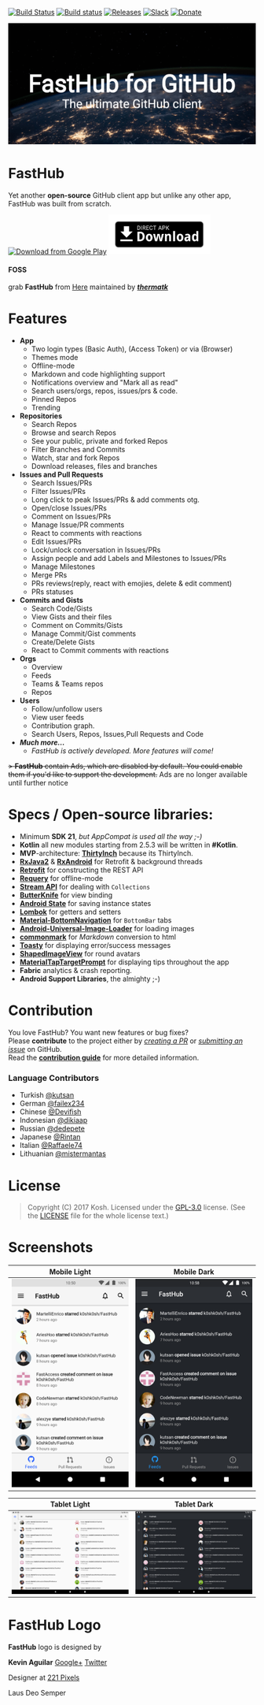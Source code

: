 
[![Build Status](https://travis-ci.org/k0shk0sh/FastHub.svg?branch=master)](https://travis-ci.org/k0shk0sh/FastHub) [![Build status](https://ci.appveyor.com/api/projects/status/2yhxx7hu6hju24bk?svg=true)](https://ci.appveyor.com/project/k0shk0sh/fasthub)
[![Releases](https://img.shields.io/github/release/k0shk0sh/FastHub.svg)](https://github.com/k0shk0sh/FastHub/releases/latest) [![Slack](https://img.shields.io/badge/slack-join-e01563.svg)](http://rebrand.ly/fasthub) [![Donate](https://img.shields.io/badge/Donate-PayPal-green.svg)](https://www.paypal.com/cgi-bin/webscr?cmd=_donations&business=kosh20111@gmail.com)

![Logo](/.github/assets/feature_graphic.png?raw=true "Logo")

# FastHub  

Yet another **open-source** GitHub client app but unlike any other app, FastHub was built from scratch.

<!--
[<img src="https://f-droid.org/badge/get-it-on.png"
      alt="Get it on F-Droid"
      height="80">](https://f-droid.org/repository/browse/?fdid=com.fastaccess.github)
-->
[<img src="https://play.google.com/intl/en_us/badges/images/generic/en_badge_web_generic.png" 
      alt="Download from Google Play" 
      height="80">](https://play.google.com/store/apps/details?id=com.fastaccess.github)
[<img src=".github/assets/direct-apk-download.png" 
      alt="Direct apk download" 
      height="80">](https://github.com/k0shk0sh/FastHub/releases/latest)

#### FOSS

grab **FastHub** from [Here](https://github.com/thermatk/FastHub-Libre) maintained by **_[thermatk](https://github.com/thermatk)_**

# Features

- **App**
  - Two login types (Basic Auth), (Access Token) or via (Browser)
  - Themes mode
  - Offline-mode
  - Markdown and code highlighting support
  - Notifications overview and "Mark all as read"
  - Search users/orgs, repos, issues/prs & code.
  - Pinned Repos
  - Trending
- **Repositories**
  - Search Repos
  - Browse and search Repos
  - See your public, private and forked Repos
  - Filter Branches and Commits
  - Watch, star and fork Repos
  - Download releases, files and branches
- **Issues and Pull Requests** 
  - Search Issues/PRs
  - Filter Issues/PRs
  - Long click to peak Issues/PRs & add comments otg.
  - Open/close Issues/PRs
  - Comment on Issues/PRs
  - Manage Issue/PR comments
  - React to comments with reactions
  - Edit Issues/PRs
  - Lock/unlock conversation in Issues/PRs
  - Assign people and add Labels and Milestones to Issues/PRs
  - Manage Milestones
  - Merge PRs
  - PRs reviews(reply, react with emojies, delete & edit comment)
  - PRs statuses
- **Commits and Gists**
  - Search Code/Gists
  - View Gists and their files
  - Comment on Commits/Gists
  - Manage Commit/Gist comments
  - Create/Delete Gists
  - React to Commit comments with reactions
- **Orgs**
    - Overview
    - Feeds
    - Teams & Teams repos
    - Repos
- **Users**
  - Follow/unfollow users
  - View user feeds
  - Contribution graph.
  - Search Users, Repos, Issues,Pull Requests and Code
- _**Much more...**_
  - _FastHub is actively developed. More features will come!_

~~> **FastHub** contain Ads, which are disabled by default. You could enable them if you'd like to support the development.~~
Ads are no longer available until further notice

# Specs / Open-source libraries:

- Minimum **SDK 21**, _but AppCompat is used all the way ;-)_
- **Kotlin** all new modules starting from 2.5.3 will be written in **#Kotlin**.
- **MVP**-architecture: [**ThirtyInch**](https://github.com/grandcentrix/ThirtyInch) because its ThirtyInch.
- [**RxJava2**](https://github.com/ReactiveX/RxJava) & [**RxAndroid**](https://github.com/ReactiveX/RxAndroid) for Retrofit & background threads
- [**Retrofit**](https://github.com/square/retrofit) for constructing the REST API
- [**Requery**](https://github.com/requery/requery/) for offline-mode
- [**Stream API**](https://github.com/aNNiMON/Lightweight-Stream-API) for dealing with `Collections`
- [**ButterKnife**](https://github.com/JakeWharton/butterknife) for view binding
- [**Android State**](https://github.com/evernote/android-state) for saving instance states
- [**Lombok**](https://projectlombok.github.io) for getters and setters
- [**Material-BottomNavigation**](https://github.com/sephiroth74/Material-BottomNavigation) for `BottomBar` tabs 
- [**Android-Universal-Image-Loader**](https://github.com/nostra13/Android-Universal-Image-Loader) for loading images
- [**commonmark**](https://github.com/atlassian/commonmark-java) for _Markdown_ conversion to html
- [**Toasty**](https://github.com/GrenderG/Toasty) for displaying error/success messages
- [**ShapedImageView**](https://github.com/gavinliu/ShapedImageView) for round avatars
- [**MaterialTapTargetPrompt**](https://github.com/sjwall/MaterialTapTargetPrompt) for displaying tips throughout the app
- **Fabric** analytics & crash reporting.
- **Android Support Libraries**, the almighty ;-)

# Contribution

You love FastHub? You want new features or bug fixes?  
Please **contribute** to the  project either by [_creating a PR_](https://github.com/k0shk0sh/FastHub/compare) or [_submitting an issue_](https://github.com/k0shk0sh/FastHub/issues/new) on GitHub.  
Read the [**contribution guide**](.github/CONTRIBUTING.md) for more detailed information.

### Language Contributors

- Turkish [@kutsan](https://github.com/kutsan)
- German [@failex234](https://github.com/failex234)
- Chinese [@Devifish](https://github.com/Devifish)
- Indonesian [@dikiaap](https://github.com/dikiaap)
- Russian [@dedepete](https://github.com/dedepete)
- Japanese [@Rintan](https://github.com/Rintan)
- Italian [@Raffaele74](https://github.com/Raffaele74)
- Lithuanian [@mistermantas](https://github.com/mistermantas)

# License

> Copyright (C) 2017 Kosh. 
> Licensed under the [GPL-3.0](https://www.gnu.org/licenses/gpl.html) license.
> (See the [LICENSE](https://github.com/k0shk0sh/FastHub/blob/master/LICENSE) file for the whole license text.)

# Screenshots

| Mobile Light | Mobile Dark |
|:-:|:-:|
| ![Main Screen Light](/.github/assets/mobile_light.png?raw=true) | ![Main Screen Dark](/.github/assets/mobile_night.png?raw=true) |

| Tablet Light | Tablet Dark |
|:-:|:-:|
| ![Main Screen Light](/.github/assets/tablet_light.png?raw=true) | ![Main Screen Dark](/.github/assets/tablet_night.png?raw=true) |

# FastHub Logo

**FastHub** logo is designed by 

**Kevin Aguilar** [Google+](https://plus.google.com/+KevinAguilarC) [Twitter](https://twitter.com/kevttob)
 
Designer at [221 Pixels](https://www.221pixels.com/)

Laus Deo Semper
